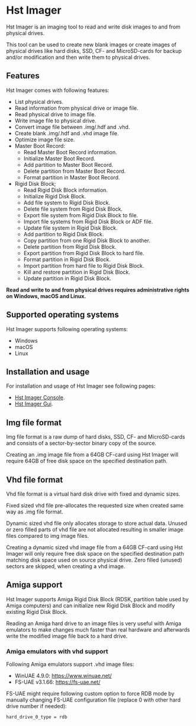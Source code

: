 ﻿# Hst Imager

Hst Imager is an imaging tool to read and write disk images to and from physical drives. 

This tool can be used to create new blank images or create images of physical drives like hard disks, SSD, CF- and MicroSD-cards for backup and/or modification and then write them to physical drives.

## Features

Hst Imager comes with following features:
- List physical drives.
- Read information from physical drive or image file.
- Read physical drive to image file.
- Write image file to physical drive.
- Convert image file between .img/.hdf and .vhd.
- Create blank .img/.hdf and .vhd image file.
- Optimize image file size.
- Master Boot Record:
  - Read Master Boot Record information.
  - Initialize Master Boot Record.
  - Add partition to Master Boot Record.
  - Delete partition from Master Boot Record.
  - Format partition in Master Boot Record.
- Rigid Disk Block;
  - Read Rigid Disk Block information.
  - Initialize Rigid Disk Block.
  - Add file system to Rigid Disk Block.
  - Delete file system from Rigid Disk Block.
  - Export file system from Rigid Disk Block to file.
  - Import file systems from Rigid Disk Block or ADF file.
  - Update file system in Rigid Disk Block.
  - Add partition to Rigid Disk Block.
  - Copy partition from one Rigid Disk Block to another.
  - Delete partition from Rigid Disk Block.
  - Export partition from Rigid Disk Block to hard file.
  - Format partition in Rigid Disk Block.
  - Import partition from hard file to Rigid Disk Block.
  - Kill and restore partition in Rigid Disk Block.
  - Update partition in Rigid Disk Block.

**Read and write to and from physical drives requires administrative rights on Windows, macOS and Linux.**

## Supported operating systems

Hst Imager supports following operating systems:
- Windows 
- macOS
- Linux

## Installation and usage

For installation and usage of Hst Imager see following pages:
- [Hst Imager Console](https://github.com/henrikstengaard/hst-imager/tree/main/src/Hst.Imager.ConsoleApp#hst-imager).
- [Hst Imager Gui](https://github.com/henrikstengaard/hst-imager/tree/main/src/Hst.Imager.GuiApp#hst-imager-gui).

## Img file format

Img file format is a raw dump of hard disks, SSD, CF- and MicroSD-cards and consists of a sector-by-sector binary copy of the source.

Creating an .img image file from a 64GB CF-card using Hst Imager will require 64GB of free disk space on the specified destination path.

## Vhd file format

Vhd file format is a virtual hard disk drive with fixed and dynamic sizes.

Fixed sized vhd file pre-allocates the requested size when created same way as .img file format.

Dynamic sized vhd file only allocates storage to store actual data. Unused or zero filled parts of vhd file are not allocated resulting in smaller image files compared to img image files.

Creating a dynamic sized vhd image file from a 64GB CF-card using Hst Imager will only require free disk space on the specified destination path matching disk space used on source physical drive. Zero filled (unused) sectors are skipped, when creating a vhd image.

## Amiga support

Hst Imager supports Amiga Rigid Disk Block (RDSK, partition table used by Amiga computers) and can initialize new Rigid Disk Block and modify existing Rigid Disk Block.

Reading an Amiga hard drive to an image files is very useful with Amiga emulators to make changes much faster than real hardware and afterwards write the modified image file back to a hard drive.

### Amiga emulators with vhd support

Following Amiga emulators support .vhd image files:
- WinUAE 4.9.0: https://www.winuae.net/
- FS-UAE v3.1.66: https://fs-uae.net/

FS-UAE might require following custom option to force RDB mode by manually changing FS-UAE configuration file (replace 0 with other hard drive number if needed):
```
hard_drive_0_type = rdb
```